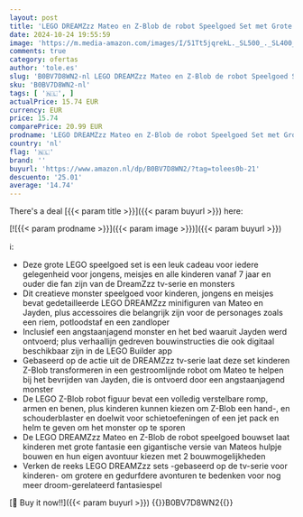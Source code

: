 ```yaml
---
layout: post
title: 'LEGO DREAMZzz Mateo en Z-Blob de robot Speelgoed Set met Grote Robot Figuur plus Jayden & Mateo Personages Minifiguren  Droomwereld Spel Gebaseerd op de Tv-Serie  Speelgoed voor Kinderen 71454'
date: 2024-10-24 19:55:59
image: 'https://m.media-amazon.com/images/I/51Tt5jqrekL._SL500_._SL400_.jpg'
comments: true
category: ofertas
author: 'tole.es'
slug: 'B0BV7D8WN2-nl LEGO DREAMZzz Mateo en Z-Blob de robot Speelgoed Set met...'
sku: 'B0BV7D8WN2-nl'
tags: [ '🇳🇱', ]
actualPrice: 15.74 EUR
currency: EUR
price: 15.74
comparePrice: 20.99 EUR
prodname: 'LEGO DREAMZzz Mateo en Z-Blob de robot Speelgoed Set met Grote Robot Figuur plus Jayden & Mateo Personages Minifiguren  Droomwereld Spel Gebaseerd op de Tv-Serie  Speelgoed voor Kinderen 71454'
country: 'nl'
flag: '🇳🇱'
brand: ''
buyurl: 'https://www.amazon.nl/dp/B0BV7D8WN2/?tag=tolees0b-21'
descuento: '25.01'
average: '14.74'
---
```


There's a deal [{{< param title >}}]({{< param buyurl >}})  here:

[![{{< param prodname >}}]({{< param image >}})]({{< param buyurl >}})

ℹ️:

- Deze grote LEGO speelgoed set is een leuk cadeau voor iedere gelegenheid voor jongens, meisjes en alle kinderen vanaf 7 jaar en ouder die fan zijn van de DreamZzz tv-serie en monsters
- Dit creatieve monster speelgoed voor kinderen, jongens en meisjes bevat gedetailleerde LEGO DREAMZzz minifiguren van Mateo en Jayden, plus accessoires die belangrijk zijn voor de personages zoals een riem, potloodstaf en een zandloper
- Inclusief een angstaanjagend monster en het bed waaruit Jayden werd ontvoerd; plus verhaallijn gedreven bouwinstructies die ook digitaal beschikbaar zijn in de LEGO Builder app
- Gebaseerd op de actie uit de DREAMZzz tv-serie laat deze set kinderen Z-Blob transformeren in een gestroomlijnde robot om Mateo te helpen bij het bevrijden van Jayden, die is ontvoerd door een angstaanjagend monster
- De LEGO Z-Blob robot figuur bevat een volledig verstelbare romp, armen en benen, plus kinderen kunnen kiezen om Z-Blob een hand-, en schouderblaster en doelwit voor schietoefeningen of een jet pack en helm te geven om het monster op te sporen
- De LEGO DREAMZzz Mateo en Z-Blob de robot speelgoed bouwset laat kinderen met grote fantasie een gigantische versie van Mateos hulpje bouwen en hun eigen avontuur kiezen met 2 bouwmogelijkheden
- Verken de reeks LEGO DREAMZzz sets -gebaseerd op de tv-serie voor kinderen- om grotere en gedurfdere avonturen te bedenken voor nog meer droom-gerelateerd fantasiespel

[🛒 Buy it now!!]({{< param buyurl >}})
{{<world>}}B0BV7D8WN2{{</world>}}
